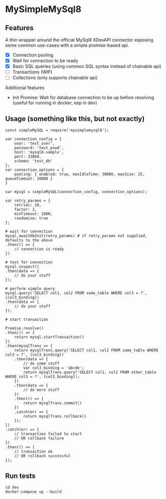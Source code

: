 # MySimpleMySql8

## Features

A thin wrapper around the official MySql8 XDevAPI connector exposing some common use-cases with a simple promise-based api.

* [x] Connection pooling
* [x] Wait for connection to be ready
* [x] Basic SQL queries (using common SQL syntax instead of chainable api)
* [ ] Transactions (WIP)
* [ ] Collections (only supports chainable api)

Additional features
* Init Promise: Wait for database connection to be up before resolving (useful for running in docker, esp in dev)

## Usage (something like this, but not exactly)

```
const simpleMySQL = require('mysimplemysql8');

var connection_config = {
    user: 'test_user',
    password: 'test_pswd',
    host: 'mysql8-sample',
    port: 33060,
    schema: 'test_db'
};
var connection_options = {
    pooling: { enabled: true, maxIdleTime: 30000, maxSize: 25, queueTimeout: 10000 }
}

var mysql = simpleMySQL(connection_config, connection_options);

var retry_params = {
    retries: 10,
    factor: 2,
    minTimeout: 1000,
    randomise: true
};

# wait for connection
mysql.awaitDbInit(retry_params) # if retry_params not supplied, defaults to the above
.then(() => {
    // connection is ready
})

# test for connection
mysql.inspect()
.then(data => {
    // do your stuff
});

# perform simple query
mysql.query('SELECT col1, col2 FROM some_table WHERE col3 = ?', [col3_binding])
.then(data => {
    // do your stuff
});

# start transaction

Promise.resolve()
.then(() => {
    return mysql.startTransaction()
})
.then(mysqlTrans => {
    return mysqlTrans.query('SELECT col1, col2 FROM some_table WHERE col3 = ?', [col3_binding])
    .then(data => {
        // do some stuff
        var col3_binding = 'abcde';
        return mysqlTrans.query('SELECT col1, col2 FROM other_table WHERE col3 = ?', [col3_binding]);
    })
    .then(data => {
        // do more stuff
    })
    .then(() => {
        return mysqlTrans.commit()
    })
    .catch(err => {
        return mysqlTrans.rollback()
    });
})
.catch(err => {
    // transaction failed to start
    // OR rollback failure
})
.then(() => {
    // transaction ok
    // OR rollback successful
});

```


## Run tests

```
cd dev
docker-compose up --build
```
